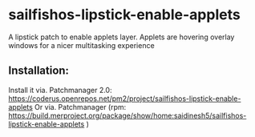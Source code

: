 # sailfishos-lipstick-enable-applets
A lipstick patch to enable applets layer.
Applets are hovering overlay windows for a nicer multitasking experience

## Installation:
Install it via. Patchmanager 2.0: https://coderus.openrepos.net/pm2/project/sailfishos-lipstick-enable-applets
Or via. Patchmanager (rpm: https://build.merproject.org/package/show/home:saidinesh5/sailfishos-lipstick-enable-applets )
